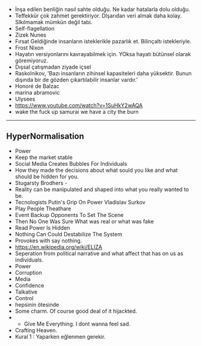 * İnşa edilen benliğin nasıl sahte olduğu. Ne kadar hatalarla dolu olduğu.
* Teffekkür çok zahmet gerektiriyor. DIşarıdan veri almak daha kolay. SIkılmamak mümkün değil tabi. 
* Self-flagellation
* Zizek Nunes
* Fırsat Geldiğinde insanların isteklerikle pazarlık et. Bilinçaltı istekleriyle.
* Frost Nixon
* Hayatın versiyonlarını kavrayabilmek için. YOksa hayatı bütünsel olarak göremiyoruz.
* Dışsal çatışmadan ziyade içsel 
* Raskolnikov, 'Bazı insanların zihinsel kapasiteleri daha yüksektir. Bunun dışında bir de gözden çıkartılabilir insanlar vardır.'
* Honoré de Balzac
* marina abramovic
* Ulysees
* https://www.youtube.com/watch?v=1SuHkY2wAQA
* wake the fuck up samurai we have a city the burn


--------------------------------------------------------------------------------------------

## HyperNormalisation
* Power
* Keep the market stable	
* Social Media Creates Bubbles For Individuals
* How they made the decisions about what sould you like and what should be hidden for you.
* Stugarsty Brodhers - 
* Reality can be manipulated and shaped into what you really wanted to be.
* Tecnologists Putin's Grip On Power Vladislav Surkov 
* Play People Theathare
* Event Backup Opponents To Set The Scene
* Then No One Was Sure What was real or what was fake 
* Read Power Is Hidden
* Nothing Can Could Destabilize The System
* Provokes with say nothing. 
* https://en.wikipedia.org/wiki/ELIZA
* Seperation from political narrative and what affect that has on us as individuals.
* Power
* Corruption
* Media
* Confidence
* Talkative
* Control
* hepsinin ötesinde
* Some charm. Of course good deal of it hijackted.
* - Give Me Everything. I dont wanna feel sad. 
* Crafting Heaven.
* Kural 1 : Yaparken eğlenmen gerekir. 
